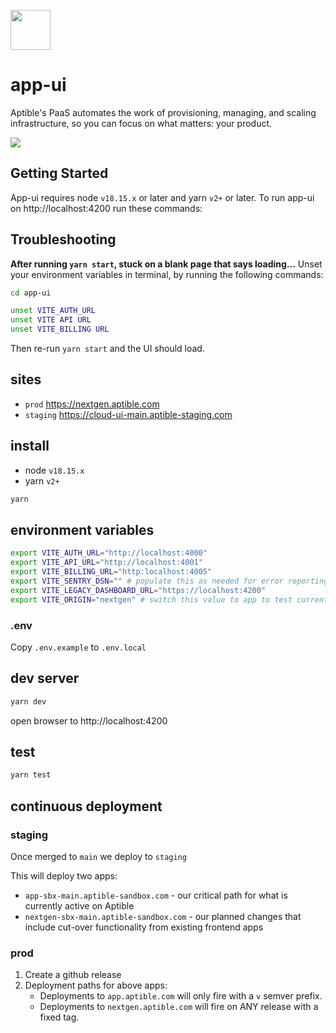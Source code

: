 <br>
<img src="https://user-images.githubusercontent.com/4295811/226700092-ffbd0c01-dba1-4880-8b77-a4d26e6228f0.svg"  width="64">

# app-ui

Aptible's PaaS automates the work of provisioning, managing, and scaling infrastructure, so you can focus on what matters: your product.

<img src="https://user-images.githubusercontent.com/4295811/248316533-f285fc02-3669-4d6f-96fe-fb854d148407.png"  style="max-width: 100%;">

## Getting Started
App-ui requires node `v18.15.x` or later and yarn `v2+` or later. To run app-ui on http://localhost:4200 run these commands:

## Troubleshooting

**After running `yarn start`, stuck on a blank page that says loading...**
Unset your environment variables in terminal, by running the following commands:

```bash
cd app-ui
```
```bash
unset VITE_AUTH_URL
unset VITE API URL
unset VITE_BILLING URL
```
Then re-run `yarn start` and the UI should load.

## sites

- `prod` https://nextgen.aptible.com
- `staging` https://cloud-ui-main.aptible-staging.com

## install

- node `v18.15.x`
- yarn `v2+`

```bash
yarn
```

## environment variables

```bash
export VITE_AUTH_URL="http://localhost:4000"
export VITE_API_URL="http://localhost:4001"
export VITE_BILLING_URL="http:localhost:4005"
export VITE_SENTRY_DSN="" # populate this as needed for error reporting, optional
export VITE_LEGACY_DASHBOARD_URL="https://localhost:4200"
export VITE_ORIGIN="nextgen" # switch this value to app to test currently active user flows
```

### .env

Copy `.env.example` to `.env.local`

## dev server

```bash
yarn dev
```

open browser to http://localhost:4200

## test

```bash
yarn test
```

## continuous deployment

### staging

Once merged to `main` we deploy to `staging` 

This will deploy two apps:

* `app-sbx-main.aptible-sandbox.com` - our critical path for what is currently active on Aptible
* `nextgen-sbx-main.aptible-sandbox.com` - our planned changes that include cut-over functionality from existing frontend apps

### prod

1. Create a github release
2. Deployment paths for above apps:
    * Deployments to `app.aptible.com` will only fire with a `v` semver prefix.
    * Deployments to `nextgen.aptible.com` will fire on ANY release with a fixed tag.